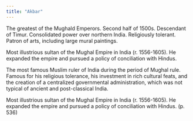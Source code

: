 ```yaml
---
title: "Akbar"
---
```

The greatest of the Mughald Emperors. Second half of 1500s. Descendant of Timur. Consolidated power over northern India. Religiously tolerant. Patron of arts, including large mural paintings.

Most illustrious sultan of the Mughal Empire in India (r. 1556-1605). He expanded the empire and pursued a policy of conciliation with Hindus.

The most famous Muslim ruler of India during the period of Mughal rule. Famous for his religious tolerance, his investment in rich cultural feats, and the creation of a centralized governmental administration, which was not typical of ancient and post-classical India.

Most illustrious sultan of the Mughal Empire in India (r. 1556-1605). He expanded the empire and pursued a policy of conciliation with Hindus. (p. 536)

